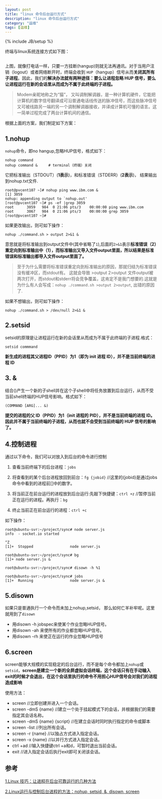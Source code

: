 ```yaml
---
layout: post
title: "linux 命令后台运行方式"
description: "linux 命令后台运行方式"
category: "运维"
tags: [运维]
---
```

{% include JB/setup %}

<p>终端与linux系统连接方式如下图：</p>

<p><img src="http://beginman.qiniudn.com/terminal&amp;OS.png" alt="" /></p>

<p>上图，就像打电话一样，只要一方挂断(hangup)则就无法再通讯。对于当用户注销（logout）或者网络断开时，终端会收到 <code>HUP</code>（hangup）信号从而<strong>关闭其所有子进程</strong>。因此，我们的<strong>解决办法就有两种途径：要么让进程忽略 HUP 信号，要么让进程运行在新的会话里从而成为不属于此终端的子进程。</strong></p>

<blockquote>
  <p>Modem亲昵地称之为“猫”， 又叫调制解调器，是一种计算机硬件，它能把计算机的数字信号翻译成可沿普通电话线传送的脉冲信号，而这些脉冲信号又可被线路另一端的另一个调制解调器接收，并译成计算机可懂的语言。这一简单过程完成了两台计算机间的通信。</p>
</blockquote>

<p>根据上面的方案，我们制定如下方案：</p>

<h2>1.nohup</h2>

<p><code>nohup</code>命令，即no hangup,忽略HUP信号，格式如下：</p>

<pre><code>nohup command
nohup command &amp;     # terminal（终端）关闭
</code></pre>

<p>它把标准输出（STDOUT）(<strong>1表示</strong>)，和标准错误（STDERR）(<strong>2表示</strong>)， 结果输出到nohup.txt文件.</p>

<pre><code>root@pvcent107 ~]# nohup ping www.ibm.com &amp;
[1] 3059
nohup: appending output to `nohup.out'
[root@pvcent107 ~]# ps -ef |grep 3059
root      3059   984  0 21:06 pts/3    00:00:00 ping www.ibm.com
root      3067   984  0 21:06 pts/3    00:00:00 grep 3059
[root@pvcent107 ~]#
</code></pre>

<p>如果更改输出，则可如下操作：</p>

<pre><code>nohup ./command.sh &gt; output 2&gt;&amp;1 &amp;
</code></pre>

<p>意思就是将标准输出到output文件中(其中省略了<code>1</code>),后面的<code>2&gt;&amp;1</code>表示<strong>标准错误（2）重定向到标准输出中（1），而标准输出又导入文件output里面，所以结果是标准错误和标准输出都导入文件output里面了。</strong></p>

<blockquote>
  <p>至于为什么需要将标准错误重定向到标准输出的原因，那就归结为标准错误没有缓冲区，而stdout有。
  这就会导致 >output 2>output 文件output被两次打开，而stdout和stderr将会竞争覆盖，这肯定不是我门想要的.这就是为什么有人会写成：<code>nohup ./command.sh &gt;output 2&gt;output</code>, 出错的原因了.</p>
</blockquote>

<p>如果不想输出，则可如下操作：</p>

<pre><code>nohup ./command.sh &gt; /dev/null 2&gt;&amp;1 &amp;
</code></pre>

<!--more-->

<h2>2.setsid</h2>

<p>setsid的原理是让进程运行在新的会话里从而成为不属于此终端的子进程.格式：</p>

<pre><code>setsid commmand
</code></pre>

<p><strong>新生成的进程其父进程ID（PPID）为1（即为 init 进程 ID），并不是当前终端的进程 ID</strong></p>

<h2>3. &amp;</h2>

<p>结合()产生一个新的子shell并在这个子shell中将任务放置到后台运行，从而不受当前shell终端的HUP信号影响。格式如下：</p>

<pre><code>(COMMAND [ARG]... &amp;)
</code></pre>

<p><strong>提交的进程的父 ID（PPID）为1（init 进程的 PID），并不是当前终端的进程 ID。因此并不属于当前终端的子进程，从而也就不会受到当前终端的 HUP 信号的影响了。</strong></p>

<h2>4.控制进程</h2>

<p>通过以下命令，我们可以对放入到后台的命令进行控制</p>

<ol>
<li><p>查看当前终端下的后台进程：<code>jobs</code></p></li>
<li><p>将查看到的某个后台进程放回到前台：<code>fg {jobid}</code> //这里的{jobid}是通过jobs命令中看到的进程前[]中的数字。</p></li>
<li><p>将当前正在前台运行的进程放到后台运行:先敲下快捷键：<code>ctrl +z</code> //暂停当前正在运行的进程。再执行：<code>bg</code></p></li>
<li><p>终止当前正在前台运行的进程：<code>ctrl +c</code></p></li>
</ol>

<p>如下操作：</p>

<pre><code>root@ubuntu-svr:~/project/sync# node server.js
info  - socket.io started

^Z
[1]+  Stopped                 node server.js

root@ubuntu-svr:~/project/sync# bg
[1]+ node server.js &amp;

root@ubuntu-svr:~/project/sync# disown -h %1

root@ubuntu-svr:~/project/sync# jobs
[1]+  Running                 node server.js &amp;
</code></pre>

<h2>5.disown</h2>

<p>如果只是普通执行一个命令而未加上nohup,setsid， 那么如何亡羊补牢呢。这里就用到了<code>disown</code></p>

<ul>
<li>用disown -h jobspec来使某个作业忽略HUP信号。</li>
<li>用disown -ah 来使所有的作业都忽略HUP信号。</li>
<li>用disown -rh 来使正在运行的作业忽略HUP信号</li>
</ul>

<h2>6.screen</h2>

<p>screen能够大规模的实现稳定的后台运行，而不是每个命令都加上<code>nohup</code>或<code>setsid</code>，<strong>screen是建立一个新的全屏虚拟会话终端，这个会话只有在手动输入exit的时候才会退出，在这个会话里执行的命令不用担心HUP信号会对我们的进程造成影响</strong></p>

<p>使用方法：</p>

<ul>
<li>screen //立即创建并进入一个会话。</li>
<li>screen -dmS {name} //建立一个处于挂起模式下的会话，并根据我们的需要指定其会话名称。</li>
<li>screen -dmS {name} {script} //在建立会话时同时执行指定的命令或脚本</li>
<li>screen -list //列出所有会话。</li>
<li>screen -r {name} //以独占方式进入指定会话。</li>
<li>screen -x {name} //以并行方式进入指定会话。</li>
<li>ctrl +ad //输入快捷键ctrl +a和d，可暂时退出当前会话。</li>
<li>exit //进入指定会话后执行exit即可关闭该会话。</li>
</ul>

<h2>参考</h2>

<p><a href="http://www.ibm.com/developerworks/cn/linux/l-cn-nohup/">1.Linux 技巧：让进程在后台可靠运行的几种方法</a></p>

<p><a href="http://heylinux.com/archives/1282.html">2.Linux运行与控制后台进程的方法：nohup, setsid, &amp;, disown, screen</a></p>
